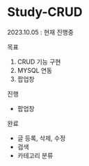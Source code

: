 ﻿# Study-CRUD
2023.10.05 : 현재 진행중

목표
  1. CRUD 기능 구현
  2. MYSQL 연동
  3. 팝업창

진행
  - 팝업창

완료
  - 글 등록, 삭제, 수정
  - 검색
  - 카테고리 분류

